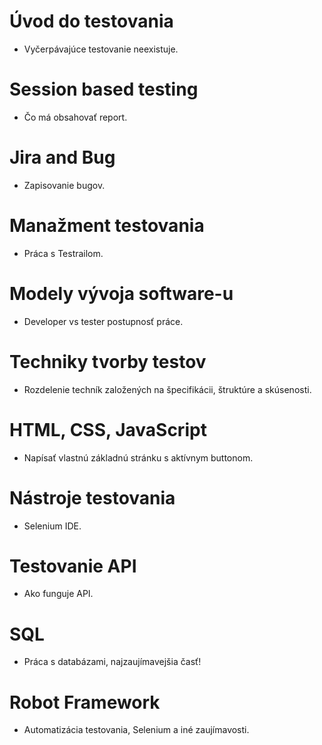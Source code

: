 # Úvod do testovania 
- Vyčerpávajúce testovanie neexistuje. 

# Session based testing 
- Čo má obsahovať report. 

# Jira and Bug
- Zapisovanie bugov.

# Manažment testovania 
- Práca s Testrailom. 

# Modely vývoja software-u 
- Developer vs tester postupnosť práce. 

# Techniky tvorby testov
- Rozdelenie techník založených na špecifikácii, štruktúre a skúsenosti. 

# HTML, CSS, JavaScript 
- Napísať vlastnú základnú stránku s aktívnym buttonom. 

# Nástroje testovania 
- Selenium IDE. 

# Testovanie API 
- Ako funguje API.

# SQL 
- Práca s databázami, najzaujímavejšia časť!

# Robot Framework 
- Automatizácia testovania, Selenium a iné zaujímavosti. 
